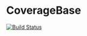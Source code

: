 # CoverageBase

[![Build Status](https://travis-ci.org/timholy/CoverageBase.jl.svg?branch=master)](https://travis-ci.org/timholy/CoverageBase.jl)
